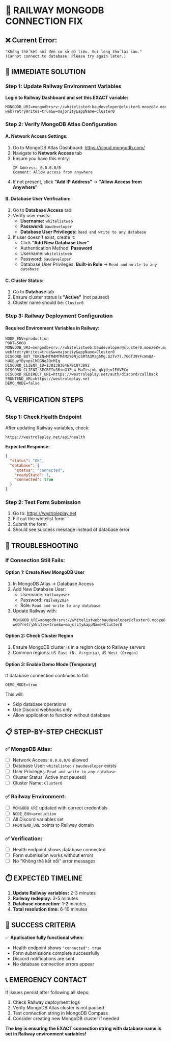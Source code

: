 # 🚨 RAILWAY MONGODB CONNECTION FIX

## ❌ **Current Error:**
```
"Không thể kết nối đến cơ sở dữ liệu. Vui lòng thử lại sau."
(Cannot connect to database. Please try again later.)
```

## 🔧 **IMMEDIATE SOLUTION**

### **Step 1: Update Railway Environment Variables**

**Login to Railway Dashboard and set this EXACT variable:**

```env
MONGODB_URI=mongodb+srv://whitelisted:baudeveloper@cluster0.mooze8v.mongodb.net/whitelist-web?retryWrites=true&w=majority&appName=Cluster0
```

### **Step 2: Verify MongoDB Atlas Configuration**

#### **A. Network Access Settings:**
1. Go to MongoDB Atlas Dashboard: https://cloud.mongodb.com/
2. Navigate to **Network Access** tab
3. Ensure you have this entry:
   ```
   IP Address: 0.0.0.0/0
   Comment: Allow access from anywhere
   ```
4. If not present, click **"Add IP Address"** → **"Allow Access from Anywhere"**

#### **B. Database User Verification:**
1. Go to **Database Access** tab
2. Verify user exists:
   - **Username:** `whitelistweb`
   - **Password:** `baudeveloper`
   - **Database User Privileges:** `Read and write to any database`
3. If user doesn't exist, create it:
   - Click **"Add New Database User"**
   - Authentication Method: **Password**
   - Username: `whitelistweb`
   - Password: `baudeveloper`
   - Database User Privileges: **Built-in Role** → `Read and write to any database`

#### **C. Cluster Status:**
1. Go to **Database** tab
2. Ensure cluster status is **"Active"** (not paused)
3. Cluster name should be: `Cluster0`

### **Step 3: Railway Deployment Configuration**

#### **Required Environment Variables in Railway:**
```env
NODE_ENV=production
PORT=5000
MONGODB_URI=mongodb+srv://whitelistweb:baudeveloper@cluster0.mooze8v.mongodb.net/whitelist-web?retryWrites=true&w=majority&appName=Cluster0
DISCORD_BOT_TOKEN=MTM4MTM4MzY0Njc5MTA3Mzg5Mg.GzTv77.7GGfJ9YFcWnQA-hUGBuyYByxpslhDGNqJQcMIg
DISCORD_CLIENT_ID=1381383646791073892
DISCORD_CLIENT_SECRET=S6inGJZL4-MaItsjxb_qkjUjv1E0VPCq
DISCORD_REDIRECT_URI=https://westroleplay.net/auth/discord/callback
FRONTEND_URL=https://westroleplay.net
DEMO_MODE=false
```

## 🔍 **VERIFICATION STEPS**

### **Step 1: Check Health Endpoint**
After updating Railway variables, check:
```
https://westroleplay.net/api/health
```

**Expected Response:**
```json
{
  "status": "OK",
  "database": {
    "status": "connected",
    "readyState": 1,
    "connected": true
  }
}
```

### **Step 2: Test Form Submission**
1. Go to: https://westroleplay.net
2. Fill out the whitelist form
3. Submit the form
4. Should see success message instead of database error

## 🚨 **TROUBLESHOOTING**

### **If Connection Still Fails:**

#### **Option 1: Create New MongoDB User**
1. In MongoDB Atlas → Database Access
2. Add New Database User:
   - Username: `railwayuser`
   - Password: `railway2024`
   - Role: `Read and write to any database`
3. Update Railway with:
   ```env
   MONGODB_URI=mongodb+srv://whitelistweb:baudeveloper@cluster0.mooze8v.mongodb.net/whitelist-web?retryWrites=true&w=majority&appName=Cluster0
   ```

#### **Option 2: Check Cluster Region**
1. Ensure MongoDB cluster is in a region close to Railway servers
2. Common regions: `US East (N. Virginia)`, `US West (Oregon)`

#### **Option 3: Enable Demo Mode (Temporary)**
If database connection continues to fail:
```env
DEMO_MODE=true
```
This will:
- Skip database operations
- Use Discord webhooks only
- Allow application to function without database

## 📋 **STEP-BY-STEP CHECKLIST**

### ✅ **MongoDB Atlas:**
- [ ] Network Access: `0.0.0.0/0` allowed
- [ ] Database User: `whitelisted` / `baudeveloper` exists
- [ ] User Privileges: `Read and write to any database`
- [ ] Cluster Status: Active (not paused)
- [ ] Cluster Name: `Cluster0`

### ✅ **Railway Environment:**
- [ ] `MONGODB_URI` updated with correct credentials
- [ ] `NODE_ENV=production`
- [ ] All Discord variables set
- [ ] `FRONTEND_URL` points to Railway domain

### ✅ **Verification:**
- [ ] Health endpoint shows database connected
- [ ] Form submission works without errors
- [ ] No "Không thể kết nối" error messages

## ⏱️ **EXPECTED TIMELINE**

1. **Update Railway variables:** 2-3 minutes
2. **Railway redeploy:** 3-5 minutes
3. **Database connection:** 1-2 minutes
4. **Total resolution time:** 6-10 minutes

## 🎯 **SUCCESS CRITERIA**

✅ **Application fully functional when:**
- Health endpoint shows `"connected": true`
- Form submissions complete successfully
- Discord notifications are sent
- No database connection errors appear

## 📞 **EMERGENCY CONTACT**

If issues persist after following all steps:
1. Check Railway deployment logs
2. Verify MongoDB Atlas cluster is not paused
3. Test connection string in MongoDB Compass
4. Consider creating new MongoDB cluster if needed

**The key is ensuring the EXACT connection string with database name is set in Railway environment variables!**
